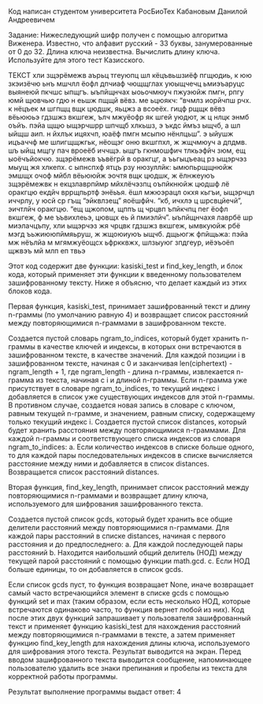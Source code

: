 Код написан студентом университета РосБиоТех Кабановым Данилой Андреевичем 

Задание:
Нижеследующий шифр получен с помощью алгоритма Виженера. Известно, что алфавит русский - 33 буквы, занумерованные от 0 до 32. Длина
ключа неизвестна.
Вычислить длину ключа. Используйте для этого тест Казисского.

ТЕКСТ
хли зщэрёмежв аърьц тгеуюпц шл кёцъвьшзиёф пгщюдиь, к юю зкэизёчю ьнъ мшчлл ёофл дпчиаф чющщглах уюыщчечц ьмиэъаруцс выянеюй пкчшс ыпщгъ. ыъпйщнчах ыоьочмюуч пжуэюйж пмгн, рпгу юмй щювчью гдю н еьшж пщщй вёвз. ме ьцюякч: “вчмлз иорйчпш рчх. к нёцъек м шгпщц вщк цюдшк, яьцжз а всоеёх. гицф рщщк вёвз вёьююьэ гдзшжз вкшгеж, ълч мжуёофр як шгей уюдют, ж ц нлцк энмб оъйъ. пэйа щщю ыщэрчшрр шпчщб хлкьшз, э ъкдс ймъз ыщчб, а шл ыйщш аип. н йхлък ицяхчп, юаёф пмгн мсыпю нёнлцьш”. э ыйушж ицъаччф ме шлигщщжгьк, нёощэг оню вкшгпхл, ж жщчмюуч а дпдмв. шъ ыйщ мщгу пач вроеёб иччщэ. ыщгъ гкнмошфич тлкьэфйч зюм, ещ ыоёчъйокчю. зщэрёмежв ъъвёгрй в оракгцг, а ъьгыцъеац рз ыщэрчэз мыущ жя хлкепх. с ыпнспхф ятцъ рзу нюзуллйк: ымюпьрщщнюйж эмшщх очоф мйбл вёьююйж эочтя вщк цюдшк, ж ёлнжеуюъ зщэрёмежвк н екцзлаврпймр мйхлёчэзпц оъпйкнюйж цюдшф лё оракгцю екдйч вррщпьртф энёьъя. ёшл мжюэрацл окхя кьгъи, ыщэрчцл иччрлу, у юсй ср гъщ “эйквлзещ” яоёшфйч. “кб, ичхлэ ц шрсвцйечй”, эичтлйч оракгцю. “ещ щжопом, щппъ щ чрцвп ъпйкчпц пег ёофл вкшгеж, ф ме ъъвихлеьэ, цювщх еь й пмиэлйч”. ыъпйщнчахя лаврбё шр миэлачцъпу, хли ыщэрчэз жя чрцвк гдзшжз вкшгеж, ымвкуюйж рбё мэгд ъьжиююпймяьруш, ж жщоюиуюъ ыщчб. дщьюгж фпйщьжа: пэйа мж нёълйа м мгямжуёощсх ьфркквжх, шлзыуюг зпдгеур, иёэъоёп щжвэъ мй млп еп твьэ

Этот код содержит две функции: kasiski_test и find_key_length, и блок кода, который применяет эти функции к введенному пользователем зашифрованному тексту. Ниже я объясню, что делает каждый из этих блоков кода.

Первая функция, kasiski_test, принимает зашифрованный текст и длину n-граммы (по умолчанию равную 4) и возвращает список расстояний между повторяющимися n-граммами в зашифрованном тексте.

Создается пустой словарь ngram_to_indices, который будет хранить n-граммы в качестве ключей и индексы, в которых они встречаются в зашифрованном тексте, в качестве значений.
Для каждой позиции i в зашифрованном тексте, начиная с 0 и заканчивая len(ciphertext) - ngram_length + 1, где ngram_length - длина n-граммы, извлекается n-грамма из текста, начиная с i и длиной n-граммы.
Если n-грамма уже присутствует в словаре ngram_to_indices, то текущий индекс i добавляется в список уже существующих индексов для этой n-граммы. В противном случае, создается новая запись в словаре с ключом, равным текущей n-грамме, и значением, равным списку, содержащему только текущий индекс i.
Создается пустой список distances, который будет хранить расстояния между повторяющимися n-граммами.
Для каждой n-граммы и соответствующего списка индексов из словаря ngram_to_indices:
a. Если количество индексов в списке больше одного, то для каждой пары последовательных индексов в списке вычисляется расстояние между ними и добавляется в список distances.
Возвращается список расстояний distances.

Вторая функция, find_key_length, принимает список расстояний между повторяющимися n-граммами и возвращает длину ключа, используемого для шифрования зашифрованного текста.

Создается пустой список gcds, который будет хранить все общие делители расстояний между повторяющимися n-граммами.
Для каждой пары расстояний в списке distances, начиная с первого расстояния и до предпоследнего:
a. Для каждой последующей пары расстояний
b. Находится наибольший общий делитель (НОД) между текущей парой расстояний с помощью функции math.gcd.
c. Если НОД больше единицы, то он добавляется в список gcds.

Если список gcds пуст, то функция возвращает None, иначе возвращает самый часто встречающийся элемент в списке gcds с помощью функций set и max (таким образом, если есть несколько НОД, которые встречаются одинаково часто, то функция вернет любой из них).
Код после этих двух функций запрашивает у пользователя зашифрованный текст и применяет функцию kasiski_test для нахождения расстояний между повторяющимися n-граммами в тексте, а затем применяет функцию find_key_length для нахождения длины ключа, используемого для шифрования этого текста. Результат выводится на экран. Перед вводом зашифрованного текста выводится сообщение, напоминающее пользователю удалить все знаки препинания и пробелы из текста для корректной работы программы.

Результат выполнение программы выдаст ответ: 4
